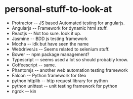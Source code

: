 # personal-stuff-to-look-at
- Protractor -- JS based Automated testing for angularjs.
- Angularjs -- Framework for dynamic html stuff.
- Reactjs -- Not too sure. look it up.
- Jasmine -- BDD js testing framework
- Mocha -- idk but have seen the name
- WebdriverJs -- Seems related to selenium stuff. 
- Bower -- npm package management?
- Typescript -- seems used a lot so should probably know.
- Coffeescript -- same.
- Phantomjs -- another web automation testing framework
- Falcon -- Python framework for Geo
- python httplib -- http request library for python
- python unittest -- unit testing framework for python
- ngrok  -- kin
